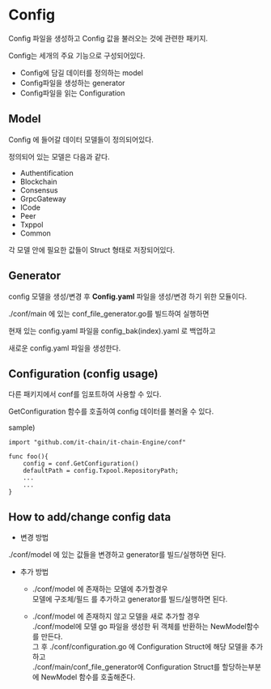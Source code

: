 # Config

Config 파일을 생성하고 Config 값을 불러오는 것에 관련한 패키지.

Config는 세개의 주요 기능으로 구성되어있다.

- Config에 담길 데이터를 정의하는 model
- Config파일을 생성하는 generator
- Config파일을 읽는 Configuration

## Model
Config 에 들어갈 데이터 모델들이 정의되어있다.

정의되어 있는 모델은 다음과 같다.
- Authentification
- Blockchain
- Consensus
- GrpcGateway
- ICode
- Peer
- Txppol
- Common

각 모델 안에 필요한 값들이 Struct 형태로 저장되어있다.

## Generator
config 모델을 생성/변경 후 **Config.yaml** 파일을 생성/변경 하기 위한 모듈이다.

./conf/main 에 있는 conf_file_generator.go를 빌드하여 실행하면

현재 있는 config.yaml 파일을 config_bak(index).yaml 로 백업하고

새로운 config.yaml 파일을 생성한다.

## Configuration (config usage)
다른 패키지에서 conf를 임포트하여 사용할 수 있다.

GetConfiguration 함수를 호출하여 config 데이터를 불러올 수 있다.

sample)

    import "github.com/it-chain/it-chain-Engine/conf"

    func foo(){
        config = conf.GetConfiguration()
        defaultPath = config.Txpool.RepositoryPath;
        ...
        ...
    }

## How to add/change config data
- 변경 방법

./conf/model 에 있는 값들을 변경하고 generator를 빌드/실행하면 된다.

- 추가 방법
  - ./conf/model 에 존재하는 모델에 추가할경우
  <br>모델에 구조체/필드 를 추가하고 generator를 빌드/실행하면 된다.

  - ./conf/model 에 존재하지 않고 모델을 새로 추가할 경우
  <br>./conf/model에 모델 go 파일을 생성한 뒤 객체를 반환하는 NewModel함수를 만든다.
  <br>그 후 ./conf/configuration.go 에 Configuration Struct에 해당 모델을 추가하고
  <br>./conf/main/conf_file_generator에 Configuration Struct를 할당하는부분에 NewModel 함수를 호출해준다.